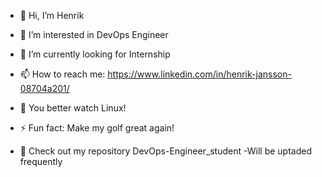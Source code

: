 - 👋 Hi, I’m Henrik
- 👀 I’m interested in DevOps Engineer
- 🌱 I’m currently looking for Internship
- 📫 How to reach me: https://www.linkedin.com/in/henrik-jansson-08704a201/

- 👀 You better watch Linux! 

- ⚡ Fun fact: Make my golf great again!

- 👀 Check out my repository DevOps-Engineer_student
      -Will be uptaded frequently
